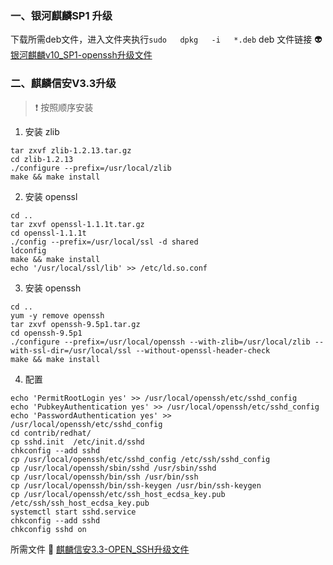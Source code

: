 ### 一、银河麒麟SP1 升级
下载所需deb文件，进入文件夹执行`sudo   dpkg   -i   *.deb`
deb 文件链接 :alien: [银河麒麟v10_SP1-openssh升级文件](https://www.123pan.com/s/aV6VVv-L8ZHd.html)

### 二、麒麟信安V3.3升级

> :exclamation: 按照顺序安装

1. 安装 zlib

```
tar zxvf zlib-1.2.13.tar.gz
cd zlib-1.2.13
./configure --prefix=/usr/local/zlib
make && make install
```

2. 安装 openssl

```
cd ..
tar zxvf openssl-1.1.1t.tar.gz
cd openssl-1.1.1t
./config --prefix=/usr/local/ssl -d shared
ldconfig
make && make install
echo '/usr/local/ssl/lib' >> /etc/ld.so.conf
```
3. 安装 openssh
```
cd ..
yum -y remove openssh
tar zxvf openssh-9.5p1.tar.gz
cd openssh-9.5p1	
./configure --prefix=/usr/local/openssh --with-zlib=/usr/local/zlib --with-ssl-dir=/usr/local/ssl --without-openssl-header-check
make && make install
```
4. 配置
```
echo 'PermitRootLogin yes' >> /usr/local/openssh/etc/sshd_config
echo 'PubkeyAuthentication yes' >> /usr/local/openssh/etc/sshd_config
echo 'PasswordAuthentication yes' >> /usr/local/openssh/etc/sshd_config
cd contrib/redhat/
cp sshd.init  /etc/init.d/sshd
chkconfig --add sshd
cp /usr/local/openssh/etc/sshd_config /etc/ssh/sshd_config 
cp /usr/local/openssh/sbin/sshd /usr/sbin/sshd
cp /usr/local/openssh/bin/ssh /usr/bin/ssh
cp /usr/local/openssh/bin/ssh-keygen /usr/bin/ssh-keygen
cp /usr/local/openssh/etc/ssh_host_ecdsa_key.pub /etc/ssh/ssh_host_ecdsa_key.pub
systemctl start sshd.service
chkconfig --add sshd
chkconfig sshd on

```
所需文件 :file_folder: [麒麟信安3.3-OPEN_SSH升级文件](https://www.123pan.com/s/aV6VVv-j8ZHd.html)